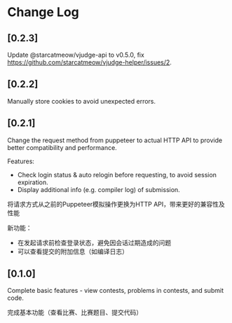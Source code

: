 # Change Log

## [0.2.3]

Update @starcatmeow/vjudge-api to v0.5.0, fix https://github.com/starcatmeow/vjudge-helper/issues/2.

## [0.2.2]

Manually store cookies to avoid unexpected errors.

## [0.2.1]

Change the request method from puppeteer to actual HTTP API to provide better compatibility and performance.

Features:
- Check login status & auto relogin before requesting, to avoid session expiration.
- Display additional info (e.g. compiler log) of submission.

将请求方式从之前的Puppeteer模拟操作更换为HTTP API，带来更好的兼容性及性能

新功能：
- 在发起请求前检查登录状态，避免因会话过期造成的问题
- 可以查看提交的附加信息（如编译日志）

## [0.1.0]

Complete basic features - view contests, problems in contests, and submit code.

完成基本功能（查看比赛、比赛题目、提交代码）
